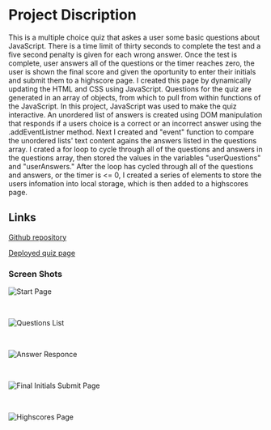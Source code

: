 # Project Discription

This is a multiple choice quiz that askes a user some basic questions about JavaScript.  There is a time limit of thirty seconds to complete the test and a five second penalty is given for each wrong answer.  Once the test is complete, user answers all of the questions or the timer reaches zero, the user is shown the final score and given the oportunity to enter their initials and submit them to a highscore page.  I created this page by dynamically updating the HTML and CSS using JavaScript.  Questions for the quiz are generated in an array of objects, from which to pull from within functions of the JavaScript.  In this project, JavaScript was used to make the quiz interactive.  An unordered list of answers is created using DOM manipulation that responds if a users choice is a correct or an incorrect answer using the .addEventListner method.  Next I created and "event" function to compare the unordered lists' text content agains the answers listed in the questions array.  I crated a for loop to cycle through all of the questions and answers in the questions array, then stored the values in the variables "userQuestions" and "userAnswers."  After the loop has cycled through all of the questions and answers, or the timer is <= 0, I created a series of elements to store the users infomation into local storage, which is then added to a highscores page.  

## Links

[Github repository](https://github.com/Tarbo13/Quiz)

[Deployed quiz page](https://tarbo13.github.io/Quiz/.)

### Screen Shots

![Start Page](https://user-images.githubusercontent.com/68627417/94511878-6b995100-01cf-11eb-81e9-d69c7b3394d6.png)

<br>

![Questions List](https://user-images.githubusercontent.com/68627417/94511918-81a71180-01cf-11eb-8bd5-7880bd3411b3.png)

<br>

![Answer Responce](https://user-images.githubusercontent.com/68627417/94511962-a8fdde80-01cf-11eb-92db-5fad43c666f2.png)

<br>

![Final Initials Submit Page](https://user-images.githubusercontent.com/68627417/94512016-cdf25180-01cf-11eb-9756-678c6df7ff82.png)

<br>

![Highscores Page](https://user-images.githubusercontent.com/68627417/94512110-1c9feb80-01d0-11eb-87ce-4ef727382897.png)




